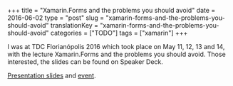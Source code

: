 +++
title = "Xamarin.Forms and the problems you should avoid"
date = 2016-06-02
type = "post"
slug = "xamarin-forms-and-the-problems-you-should-avoid"
translationKey = "xamarin-forms-and-the-problems-you-should-avoid"
categories = ["TODO"]
tags = ["xamarin"]
+++

<p class="intro"><span class="dropcap">I</span> was at TDC Florianópolis 2016 which took place on May 11, 12, 13 and 14, with the lecture Xamarin.Forms and the problems you should avoid. Those interested, the slides can be found on Speaker Deck.</p>

[Presentation slides][slides] and [event][trilha].

[slides]: https://speakerdeck.com/ionixjunior/xamarin-forms-e-os-problemas-que-voce-deve-evitar
[trilha]: http://www.thedevelopersconference.com.br/tdc/2016/florianopolis/trilha-xamarin
